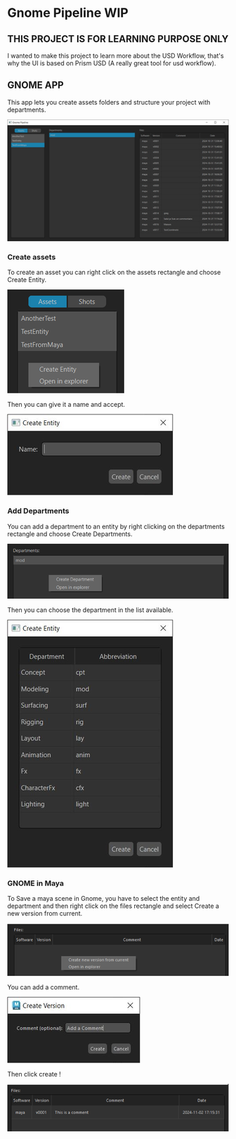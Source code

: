 # Gnome Pipeline WIP

## THIS PROJECT IS FOR LEARNING PURPOSE ONLY

I wanted to make this project to learn more about the USD Workflow, that's why the UI is based on Prism USD (A really great tool for usd workflow).

## GNOME APP

This app lets you create assets folders and structure your project with departments.

![AppInterface](/readme/app_interface.jpg)

### Create assets

To create an asset you can right click on the assets rectangle and choose Create Entity.

![CreateEntity](/readme/create_entity.png)

Then you can give it a name and accept.

![CreateEntity](/readme/name_entity.jpg)

### Add Departments

You can add a department to an entity by right clicking on the departments rectangle and choose Create Departments.

![CreateDepartment](/readme/create_department.png)

Then you can choose the department in the list available.

![CreateDep](/readme/choose_department.jpg)

### GNOME in Maya

To Save a maya scene in Gnome, you have to select the entity and department and then right click on the files rectangle and select Create a new version from current.

![CreateScene](/readme/create_scene.png)

You can add a comment.

![CreateScene](/readme/comment.jpg)

Then click create !

![MayaSaved](/readme/saved_maya.png)